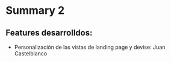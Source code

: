 # Summary 2

## Features desarrolldos:

* Personalización de las vistas de landing page y devise: Juan Castelblanco
